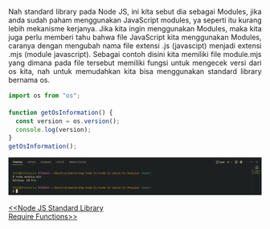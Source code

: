 <p align="justify">
Nah standard library pada Node JS, ini kita sebut dia sebagai Modules, jika anda sudah paham menggunakan JavaScript modules, ya seperti itu kurang lebih mekanisme kerjanya. Jika kita ingin menggunakan Modules, maka kita juga perlu memberi tahu bahwa file JavaScript kita menggunakan Modules, caranya dengan mengubah nama file extensi .js (javascipt) menjadi extensi .mjs (module javascript). Sebagai contoh disini kita memiliki file module.mjs yang dimana pada file tersebut memiliki fungsi untuk mengecek versi dari os kita, nah untuk memudahkan kita bisa menggunakan standard library bernama os.
</p>

```js
import os from "os";

function getOsInformation() {
  const version = os.version();
  console.log(version);
}
getOsInformation();
```

![Alt text](image.png)

[<<Node JS Standard Library](https://github.com/Bahrul-Rozak/mastering-node-js/tree/main/node-js-dasar/10-Node-JS-Standard-Library)
<br>
[Require Functions>>]()
